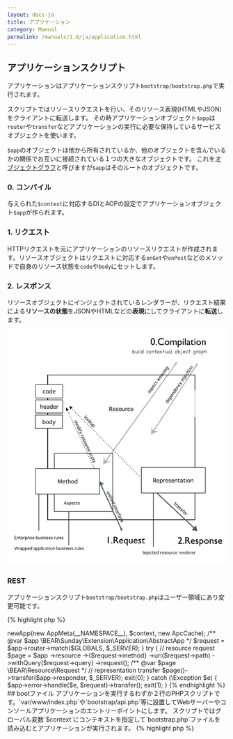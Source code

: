 ```yaml
---
layout: docs-ja
title: アプリケーション
category: Manual
permalink: /manuals/1.0/ja/application.html
---
```


## アプリケーションスクリプト

アプリケーションはアプリケーションスクリプト`bootstrap/bootstrap.php`で実行されます。

スクリプトではリソースリクエストを行い、そのリソース表現(HTMLやJSON)をクライアントに転送します。
その時アプリケーションオブジェクト`$app`は`router`や`transfer`などアプリケーションの実行に必要な保持しているサービスオブジェクトを使います。

`$app`のオブジェクトは他から所有されているか、他のオブジェクトを含んでいるかの関係でお互いに接続されている１つの大きなオブジェクトです。
これを[オブジェクトグラフ](http://en.wikipedia.org/wiki/Object_graph)と呼びますが`$app`はそのルートのオブジェクトです。

### 0. コンパイル

与えられた`$context`に対応するDIとAOPの設定でアプリケーションオブジェクト`$app`が作られます。

### 1. リクエスト

HTTPリクエストを元にアプリケーションのリソースリクエストが作成されます。リソースオブジェクトはリクエストに対応する`onGet`や`onPost`などのメソッドで自身のリソース状態を`code`や`body`にセットします。

### 2. レスポンス

リソースオブジェクトにインジェクトされているレンダラーが、リクエスト結果による**リソースの状態**をJSONやHTMLなどの**表現**にしてクライアントに**転送**します。

 <img src="/images/screen/diagram.png" style="max-width: 100%;height: auto;"/>

### REST

アプリケーションスクリプト`bootstrap/bootstrap.php`はユーザー領域にあり変更可能です。

{% highlight php %}
<?php

 /**
  * @global string $context
  */
 namespace MyVendor\Weekday;

 use BEAR\Package\Bootstrap;
 use BEAR\Package\AppMeta;
 use Doctrine\Common\Cache\ApcCache;
 use Doctrine\Common\Annotations\AnnotationRegistry;

 load: {
     $dir = dirname(__DIR__);
     $loader = require $dir . '/vendor/autoload.php';
     AnnotationRegistry::registerLoader([$loader, 'loadClass']);
 }

 route: {
     $context = isset($context) ? $context : 'app';
     $app = (new Bootstrap)->newApp(new AppMeta(__NAMESPACE__), $context, new ApcCache);
     /** @var $app \BEAR\Sunday\Extension\Application\AbstractApp */
     $request = $app->router->match($GLOBALS, $_SERVER);
 }

 try {
     // resource request
     $page = $app
         ->resource
         ->{$request->method}
         ->uri($request->path)
         ->withQuery($request->query)
         ->request();
     /** @var $page \BEAR\Resource\Request */

     // representation transfer
     $page()->transfer($app->responder, $_SERVER);
     exit(0);
 } catch (\Exception $e) {
     $app->error->handle($e, $request)->transfer();
     exit(1);
 }
{% endhighlight %}

## bootファイル

アプリケーションを実行するわずか２行のPHPスクリプトです。`var/www/index.php`や`bootstrap/api.php`等に設置してWebサーバーやコンソールアプリケーションのエントリーポイントにします。
スクリプトではグローバル変数`$context`にコンテキストを指定して`bootstrap.php`ファイルを読み込むとアプリケーションが実行されます。

{% highlight php %}
<?php
$context = 'prod-api-hal-app'
require 'pat/to/bootstrap.php';
{% endhighlight %}

コンテキストに応じてをbootファイルを選択します。

{% highlight bash %}
// fire php server
php -S 127.0.0.1:8080 var/www/index.php

// console access
php bootstrap/api.php get /user/1

// web access
php -S 127.0.0.1:8080 bootstrap/api.php
{% endhighlight %}

## アプリケーションコンテキスト

コンテキストに応じてアプリケーションオブジェクト`$app`の構成が変わり、振る舞いが変更されます。
例えばデフォルトの設定では`RouterInterface`に`WebRouter`が束縛されていますが、`Cli`では`RouterInterface`に`CliRouter`が束縛され(HTTPリクエストの代わりに)コンソールの入力値が入力値になります。

フレームワークが用意しているbuilt-inコンテキストとアプリケーションが作成するカスタムコンテキストがあります。

**built-inコンテキスト**

 * `api`  APIアプリケーション
 * `cli`  コンソールアプリケーション
 * `hal`  HALアプリケーション
 * `prod` プロダクション

 コンテキストは組み合わせて使う事ができます。

 * `app`は素のアプリケーションです。
 * `api`はデフォルトのリソースをpageリソースから**appリソース**に変更します。`page://self/`にマップされているWebのルートアクセス(`GET /`)は`app://self/`へのアクセスになります。
 * `cli-app`にするとコンソールアプリケーションになり、`prod-hal-api-app`だと[HAL](http://stateless.co/hal_specification.html)メディタイプを使ったプロダクション用のAPIアプリケーションになります。


 アプリケーションコンテキスト(cli, app..)はそれぞれのモジュールに対応します。例えば`cli`は`CliModule`に対応しており、コンソールアプリケーションのためのDIとAOPの束縛が行われます。

コンテキストの値はオブジェクトグラフの作成のみに使われます。コンテキストを参照してアプリケーションやライブラリがて振る舞いを変える事は推奨されません。その代わりに**インターフェイスのみに依存したコード**と**コンテキストによる依存の変更**で振る舞いを変えます。
